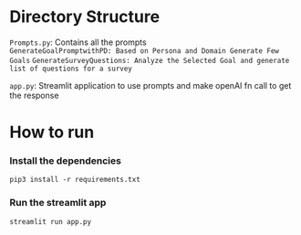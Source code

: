 # Directory Structure  
`Prompts.py`: Contains all the prompts  
`GenerateGoalPromptwithPD: Based on Persona and Domain Generate Few Goals`
`GenerateSurveyQuestions: Analyze the Selected Goal and generate list of questions for a survey`  

`app.py`: Streamlit application to use prompts and make openAI fn call to get the response  

# How to run  
### Install the dependencies  
`pip3 install -r requirements.txt`  

### Run the streamlit app  
`streamlit run app.py`